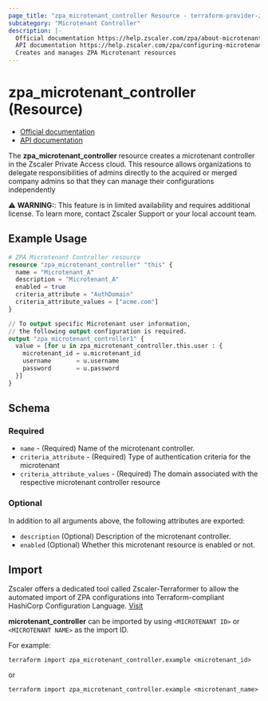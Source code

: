```yaml
---
page_title: "zpa_microtenant_controller Resource - terraform-provider-zpa"
subcategory: "Microtenant Controller"
description: |-
  Official documentation https://help.zscaler.com/zpa/about-microtenants/
  API documentation https://help.zscaler.com/zpa/configuring-microtenants-using-api
  Creates and manages ZPA Microtenant resources
---
```


# zpa_microtenant_controller (Resource)

* [Official documentation](https://help.zscaler.com/zpa/about-microtenants)
* [API documentation](https://help.zscaler.com/zpa/configuring-microtenants-using-api)

The **zpa_microtenant_controller** resource creates a microtenant controller in the Zscaler Private Access cloud. This resource allows organizations to delegate responsibilities of admins directly to the acquired or merged company admins so that they can manage their configurations independently

⚠️ **WARNING:**: This feature is in limited availability and requires additional license. To learn more, contact Zscaler Support or your local account team.

## Example Usage

```terraform
# ZPA Microtenant Controller resource
resource "zpa_microtenant_controller" "this" {
  name = "Microtenant_A"
  description = "Microtenant_A"
  enabled = true
  criteria_attribute = "AuthDomain"
  criteria_attribute_values = ["acme.com"]
}

// To output specific Microtenant user information,
// the following output configuration is required.
output "zpa_microtenant_controller1" {
  value = [for u in zpa_microtenant_controller.this.user : {
    microtenant_id = u.microtenant_id
    username       = u.username
    password       = u.password
  }]
}
```

## Schema

### Required

* `name` - (Required) Name of the microtenant controller.
* `criteria_attribute` - (Required) Type of authentication criteria for the microtenant
* `criteria_attribute_values` - (Required) The domain associated with the respective microtenant controller resource

### Optional

In addition to all arguments above, the following attributes are exported:

* `description` (Optional) Description of the microtenant controller.
* `enabled` (Optional) Whether this microtenant resource is enabled or not.

## Import

Zscaler offers a dedicated tool called Zscaler-Terraformer to allow the automated import of ZPA configurations into Terraform-compliant HashiCorp Configuration Language.
[Visit](https://github.com/zscaler/zscaler-terraformer)

**microtenant_controller** can be imported by using `<MICROTENANT ID>` or `<MICROTENANT NAME>` as the import ID.

For example:

```shell
terraform import zpa_microtenant_controller.example <microtenant_id>
```

or

```shell
terraform import zpa_microtenant_controller.example <microtenant_name>
```
